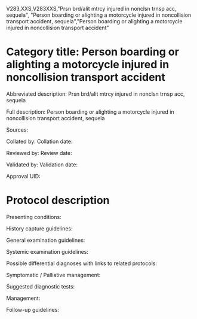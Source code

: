 V283,XXS,V283XXS,"Prsn brd/alit mtrcy injured in nonclsn trnsp acc, sequela", "Person boarding or alighting a motorcycle injured in noncollision transport accident, sequela","Person boarding or alighting a motorcycle injured in noncollision transport accident"
# Category title: Person boarding or alighting a motorcycle injured in noncollision transport accident

Abbreviated description: Prsn brd/alit mtrcy injured in nonclsn trnsp acc, sequela

Full description: Person boarding or alighting a motorcycle injured in noncollision transport accident, sequela

Sources:

Collated by:
Collation date:

Reviewed by:
Review date:

Validated by:
Validation date:

Approval UID:

# Protocol description

Presenting conditions:

History capture guidelines:

General examination guidelines:

Systemic examination guidelines:

Possible differential diagnoses with links to related protocols:

Symptomatic / Palliative management:

Suggested diagnostic tests:

Management:

Follow-up guidelines:
